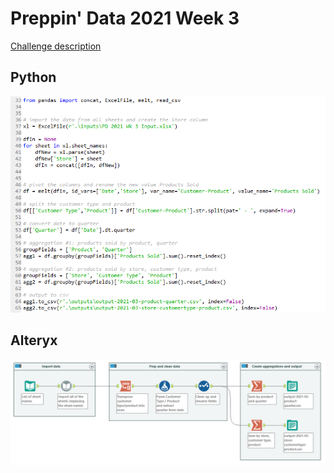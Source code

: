 # Preppin' Data 2021 Week 3

[Challenge description](https://preppindata.blogspot.com/2021/01/2021-week-3.html)

## Python
<a href="preppin-data-2021-03.py">
<img src="img-python-code-2021-03.png?raw=true" alt="Python code">
</a>

## Alteryx
<a href="preppin-data-2021-03.yxzp">
<img src="img-alteryx-2021-03.png?raw=true" alt="Alteryx workflow">
</a>
